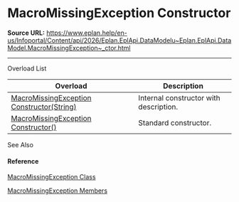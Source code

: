 # MacroMissingException Constructor

**Source URL:** https://www.eplan.help/en-us/Infoportal/Content/api/2026/Eplan.EplApi.DataModelu~Eplan.EplApi.DataModel.MacroMissingException~_ctor.html

---

Overload List

| Overload | Description |
| --- | --- |
| [MacroMissingException Constructor(String)](Eplan.EplApi.DataModelu~Eplan.EplApi.DataModel.MacroMissingException~_ctor(String).html) | Internal constructor with description. |
| [MacroMissingException Constructor()](Eplan.EplApi.DataModelu~Eplan.EplApi.DataModel.MacroMissingException~_ctor().html) | Standard constructor. |



See Also

#### Reference

[MacroMissingException Class](Eplan.EplApi.DataModelu~Eplan.EplApi.DataModel.MacroMissingException.html)
  
[MacroMissingException Members](Eplan.EplApi.DataModelu~Eplan.EplApi.DataModel.MacroMissingException_members.html)